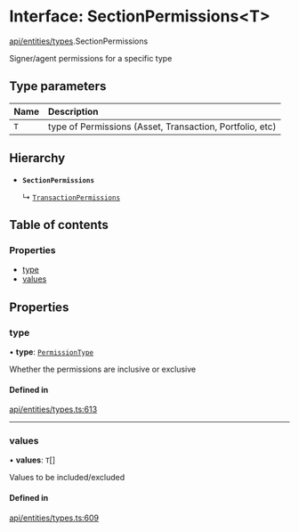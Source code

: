 # Interface: SectionPermissions\<T\>

[api/entities/types](../wiki/api.entities.types).SectionPermissions

Signer/agent permissions for a specific type

## Type parameters

| Name | Description |
| :------ | :------ |
| `T` | type of Permissions (Asset, Transaction, Portfolio, etc) |

## Hierarchy

- **`SectionPermissions`**

  ↳ [`TransactionPermissions`](../wiki/api.entities.types.TransactionPermissions)

## Table of contents

### Properties

- [type](../wiki/api.entities.types.SectionPermissions#type)
- [values](../wiki/api.entities.types.SectionPermissions#values)

## Properties

### type

• **type**: [`PermissionType`](../wiki/api.entities.types.PermissionType)

Whether the permissions are inclusive or exclusive

#### Defined in

[api/entities/types.ts:613](https://github.com/PolymeshAssociation/polymesh-sdk/blob/fe2e6dd1/src/api/entities/types.ts#L613)

___

### values

• **values**: `T`[]

Values to be included/excluded

#### Defined in

[api/entities/types.ts:609](https://github.com/PolymeshAssociation/polymesh-sdk/blob/fe2e6dd1/src/api/entities/types.ts#L609)
